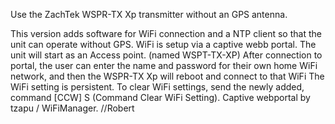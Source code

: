Use the ZachTek WSPR-TX Xp transmitter without an GPS antenna. 

This version adds software for WiFi connection and a NTP client so that the unit can operate without GPS.
WiFi is setup via a captive webb portal. 
The unit will start as an Access point. (named WSPT-TX-XP)
After connection to portal, the user can enter the name and password for their own home WiFi network, and then the WSPR-TX Xp will reboot and connect to that WiFi
The WiFi setting is persistent. 
To clear WiFi settings, send the newly added, command [CCW] S (Command Clear WiFi Setting).
Captive webportal by  tzapu / WiFiManager.
//Robert
